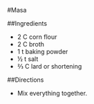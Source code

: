 #Masa

##Ingredients
- 2 C corn flour
- 2 C broth
- 1 t baking powder
- &frac12; t salt
- &#x2154; C lard or shortening

##Directions
- Mix everything together.

